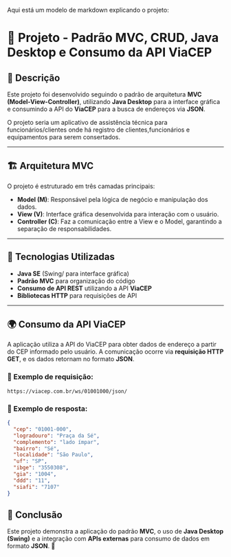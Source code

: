 Aqui está um modelo de markdown explicando o projeto:  


# 📌 Projeto - Padrão MVC, CRUD, Java Desktop e Consumo da API ViaCEP

## 📝 Descrição
Este projeto foi desenvolvido seguindo o padrão de arquitetura **MVC (Model-View-Controller)**, utilizando **Java Desktop** para a interface gráfica e consumindo a API do **ViaCEP** para a busca de endereços via **JSON**.

O projeto seria um aplicativo de assistência técnica para funcionários/clientes onde há registro de clientes,funcionários e equipamentos para serem consertados.

---

## 🏗️ Arquitetura MVC

O projeto é estruturado em três camadas principais:

- **Model (M)**: Responsável pela lógica de negócio e manipulação dos dados.  
- **View (V)**: Interface gráfica desenvolvida para interação com o usuário.  
- **Controller (C)**: Faz a comunicação entre a View e o Model, garantindo a separação de responsabilidades.  

---

## 🚀 Tecnologias Utilizadas

- **Java SE** (Swing/ para interface gráfica)  
- **Padrão MVC** para organização do código  
- **Consumo de API REST** utilizando a API **ViaCEP**  
- **Bibliotecas HTTP** para requisições de API  

---

## 🌍 Consumo da API ViaCEP

A aplicação utiliza a API do ViaCEP para obter dados de endereço a partir do CEP informado pelo usuário. A comunicação ocorre via **requisição HTTP GET**, e os dados retornam no formato **JSON**.

### 🔹 Exemplo de requisição:
```
https://viacep.com.br/ws/01001000/json/
```

### 🔹 Exemplo de resposta:
```json
{
  "cep": "01001-000",
  "logradouro": "Praça da Sé",
  "complemento": "lado ímpar",
  "bairro": "Sé",
  "localidade": "São Paulo",
  "uf": "SP",
  "ibge": "3550308",
  "gia": "1004",
  "ddd": "11",
  "siafi": "7107"
}
```


## 📌 Conclusão

Este projeto demonstra a aplicação do padrão **MVC**, o uso de **Java Desktop (Swing)** e a integração com **APIs externas** para consumo de dados em formato **JSON**. 🚀  
 
